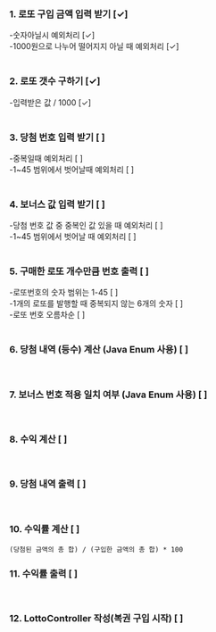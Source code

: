 ### 1. 로또 구입 금액 입력 받기 [✓] <br>
   -숫자아닐시 예외처리 [✓] <br>
   -1000원으로 나누어 떨어지지 아닐 때 예외처리 [✓] <br>
<br>
### 2. 로또 갯수 구하기 [✓] <br>
   -입력받은 값 / 1000 [✓] <br>
<br>
### 3. 당첨 번호 입력 받기 [ ] <br>
   -중복일때 예외처리 [ ] <br>
   -1~45 범위에서 벗어날때 예외처리 [ ] <br>
<br>
### 4. 보너스 값 입력 받기 [ ] <br>
   -당첨 번호 값 중 중복인 값 있을 때 예외처리 [ ] <br>
   -1~45 범위에서 벗어날 때 예외처리 [ ] <br>
<br>
### 5. 구매한 로또 개수만큼 번호 출력 [ ] <br>
   -로또번호의 숫자 범위는 1-45 [ ] <br>
   -1개의 로또를 발행할 때 중복되지 않는 6개의 숫자 [ ] <br>
   -로또 번호 오름차순 [ ] <br>
<br>
### 6. 당첨 내역 (등수) 계산 (Java Enum 사용) [ ] 
<br>

### 7. 보너스 번호 적용 일치 여부 (Java Enum 사용) [ ] 
<br>

### 8. 수익 계산 [ ] 
<br>


### 9. 당첨 내역 출력 [ ] 
<br>


### 10. 수익률 계산 [ ] <br>
    (당첨된 금액의 총 합) / (구입한 금액의 총 합) * 100 

### 11. 수익률 출력 [ ] 
<br>

### 12. LottoController 작성(복권 구입 시작) [ ] <br>

